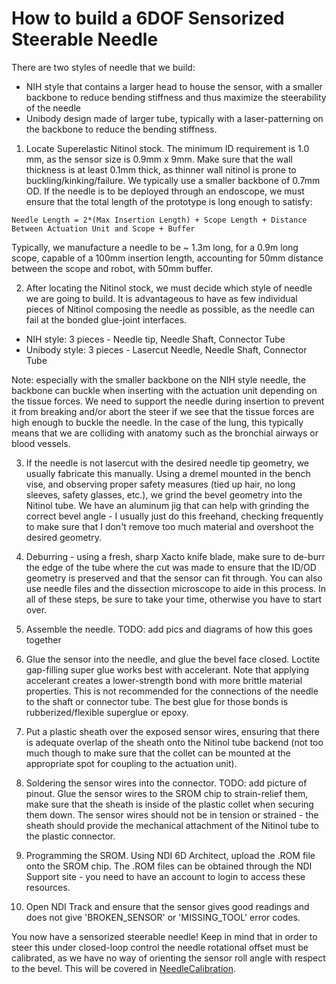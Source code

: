 # How to build a 6DOF Sensorized Steerable Needle

There are two styles of needle that we build:
 - NIH style that contains a larger head to house the sensor, with a smaller backbone to reduce bending stiffness and thus maximize the steerability of the needle
 - Unibody design made of larger tube, typically with a laser-patterning on the backbone to reduce the bending stiffness.

1. Locate Superelastic Nitinol stock. The minimum ID requirement is 1.0 mm, as the sensor size is 0.9mm x 9mm. Make sure that the wall thickness is at least 0.1mm thick, as thinner wall nitinol is prone to buckling/kinking/failure. We typically use a smaller backbone of 0.7mm OD. If the needle is to be deployed through an endoscope, we must ensure that the total length of the prototype is long enough to satisfy:

```
Needle Length = 2*(Max Insertion Length) + Scope Length + Distance Between Actuation Unit and Scope + Buffer
```

Typically, we manufacture a needle to be ~ 1.3m long, for a 0.9m long scope, capable of a 100mm insertion length, accounting for 50mm distance between the scope and robot, with 50mm buffer.

2. After locating the Nitinol stock, we must decide which style of needle we are going to build. It is advantageous to have as few individual pieces of Nitinol composing the needle as possible, as the needle can fail at the bonded glue-joint interfaces.
- NIH style: 3 pieces - Needle tip, Needle Shaft, Connector Tube
- Unibody style: 3 pieces - Lasercut Needle, Needle Shaft, Connector Tube

Note: especially with the smaller backbone on the NIH style needle, the backbone can buckle when inserting with the actuation unit depending on the tissue forces. We need to support the needle during insertion to prevent it from breaking and/or abort the steer if we see that the tissue forces are high enough to buckle the needle. In the case of the lung, this typically means that we are colliding with anatomy such as the bronchial airways or blood vessels.

3. If the needle is not lasercut with the desired needle tip geometry, we usually fabricate this manually. Using a dremel mounted in the bench vise, and observing proper safety measures (tied up hair, no long sleeves, safety glasses, etc.), we grind the bevel geometry into the Nitinol tube. We have an aluminum jig that can help with grinding the correct bevel angle - I usually just do this freehand, checking frequently to make sure that I don't remove too much material and overshoot the desired geometry.

4. Deburring - using a fresh, sharp Xacto knife blade, make sure to de-burr the edge of the tube where the cut was made to ensure that the ID/OD geometry is preserved and that the sensor can fit through. You can also use needle files and the dissection microscope to aide in this process. In all of these steps, be sure to take your time, otherwise you have to start over.

5. Assemble the needle. TODO: add pics and diagrams of how this goes together

6. Glue the sensor into the needle, and glue the bevel face closed. Loctite gap-filling super glue works best with accelerant. Note that applying accelerant creates a lower-strength bond with more brittle material properties. This is not recommended for the connections of the needle to the shaft or connector tube. The best glue for those bonds is rubberized/flexible superglue or epoxy.

7. Put a plastic sheath over the exposed sensor wires, ensuring that there is adequate overlap of the sheath onto the Nitinol tube backend (not too much though to make sure that the collet can be mounted at the appropriate spot for coupling to the actuation unit).

8. Soldering the sensor wires into the connector. TODO: add picture of pinout. Glue the sensor wires to the SROM chip to strain-relief them, make sure that the sheath is inside of the plastic collet when securing them down. The sensor wires should not be in tension or strained - the sheath should provide the mechanical attachment of the Nitinol tube to the plastic connector.

9. Programming the SROM. Using NDI 6D Architect, upload the .ROM file onto the SROM chip. The .ROM files can be obtained through the NDI Support site - you need to have an account to login to access these resources.

10. Open NDI Track and ensure that the sensor gives good readings and does not give 'BROKEN_SENSOR' or 'MISSING_TOOL' error codes.

You now have a sensorized steerable needle! Keep in mind that in order to steer this under closed-loop control the needle rotational offset must be calibrated, as we have no way of orienting the sensor roll angle with respect to the bevel. This will be covered in [NeedleCalibration](NeedleCalibration.md).
